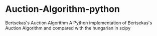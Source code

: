# Auction-Algorithm-python
Bertsekas's Auction Algorithm
A Python implementation of Bertsekas's Auction Algorithm and 
compared with the hungarian in scipy
